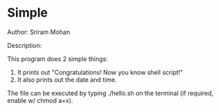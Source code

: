 # Simple

Author: Sriram Mohan

Description:

This program does 2 simple things:
  1. It prints out "Congratulations! Now you know shell script!"
  2. It also prints out the date and time.
 
 The file can be executed by typing ./hello.sh on the terminal (if required, enable w/ chmod a+x).
